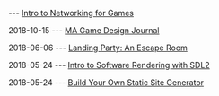 
 --- [Intro to Networking for Games](net_for_games.html)

2018-10-15 --- [MA Game Design Journal](ma_journal.html)

2018-06-06 --- [Landing Party: An Escape Room](landing_party.html)

2018-05-24 --- [Intro to Software Rendering with SDL2](soft_render_sdl2.html)

2018-05-24 --- [Build Your Own Static Site Generator](static_site.html)

